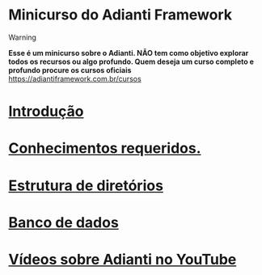 # Minicurso do Adianti Framework

> [!WARNING]
> **Esse é um minicurso sobre o Adianti. NÃO tem como objetivo explorar todos os recursos ou algo profundo. Quem deseja um curso completo e profundo procure os cursos oficiais**
https://adiantiframework.com.br/cursos

# [Introdução](doc/introducao.md)
# [Conhecimentos requeridos.](doc/conhecimento_requerido.md)
# [Estrutura de diretórios](doc/estrutra_dir.md)
# [Banco de dados](doc/banco_model.md)
# [Vídeos sobre Adianti no YouTube](doc/videos_youtube.md)


